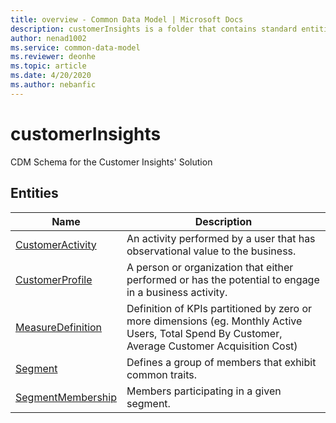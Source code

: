```yaml
---
title: overview - Common Data Model | Microsoft Docs
description: customerInsights is a folder that contains standard entities related to the Common Data Model.
author: nenad1002
ms.service: common-data-model
ms.reviewer: deonhe
ms.topic: article
ms.date: 4/20/2020
ms.author: nebanfic
---
```


# customerInsights

CDM Schema for the Customer Insights' Solution  

## Entities

|Name|Description|
|---|---|
|[CustomerActivity](CustomerActivity.md)|An activity performed by a user that has observational value to the business.|
|[CustomerProfile](CustomerProfile.md)|A person or organization that either performed or has the potential to engage in a business activity.|
|[MeasureDefinition](MeasureDefinition.md)|Definition of KPIs partitioned by zero or more dimensions (eg. Monthly Active Users, Total Spend By Customer, Average Customer Acquisition Cost)|
|[Segment](Segment.md)|Defines a group of members  that exhibit common traits.|
|[SegmentMembership](SegmentMembership.md)|Members participating in a given segment.|
